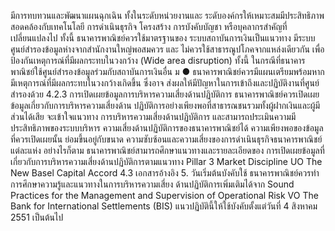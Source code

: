 มีการทบทวนและพัฒนาแผนฉุกเฉิน ทั้งในระดับหน่วยงานและ
ระดับองค์กรให้เหมาะสมมีประสิทธิภาพ สอดคล้องกับเทคโนโลยี การดำเนินธุรกิจ โครงสร้าง
การบังคับบัญชา หรือบุคลากรสำคัญที่เปลี่ยนแปลงไป ทั้งนี้ ธนาคารพาณิชย์ควรใช้มาตรฐานของ
ระบบสถาบันการเงินเป็นแนวทาง
มีระบบศูนย์สำรองข้อมูลห่างจากสำนักงานใหญ่พอสมควร และ
ไม่ควรใช้สาธารณูปโภคจากแหล่งเดียวกัน เพื่อป้องกันเหตุการณ์ที่มีผลกระทบในวงกว้าง (Wide
area disruption) ทั้งนี้ ในกรณีที่ธนาคารพาณิชย์ใช้ศูนย์สำรองข้อมูลร่วมกับสถาบันการเงินอื่น
ม
●
ธนาคารพาณิชย์ควรมีแผนเตรียมพร้อมหากมีเหตุการณ์ที่มีผลกระทบในวงกว้างเกิดขึ้น ซึ่งอาจ
ส่งผลให้มีปัญหาในการเข้าถึงและปฏิบัติงานที่ศูนย์สำรองด้วย
4.2.3 การเปิดเผยข้อมูลการบริหารความเสี่ยงด้านปฏิบัติการ
ธนาคารพาณิชย์ควรเปิดเผยข้อมูลเกี่ยวกับการบริหารความเสี่ยงด้าน
ปฏิบัติการอย่างเพียงพอที่สาธารณชนรวมทั้งผู้ฝากเงินและผู้มีส่วนได้เสีย จะเข้าใจแนวทาง
การบริหารความเสี่ยงด้านปฏิบัติการ และสามารถประเมินความมีประสิทธิภาพของระบบบริหาร
ความเสี่ยงด้านปฏิบัติการของธนาคารพาณิชย์ได้
ความเพียงพอของข้อมูลที่ควรเปิดเผยนั้น ย่อมขึ้นอยู่กับขนาด
ความซับซ้อนและความเสี่ยงของการดำเนินธุรกิจธนาคารพาณิชย์แต่ละแห่ง
อย่างไรก็ตาม ธนาคารพาณิชย์สามารถศึกษาแนวทางและรายละเอียดของ
การเปิดเผยข้อมูลที่เกี่ยวกับการบริหารความเสี่ยงด้านปฏิบัติการตามแนวทาง Pillar 3 Market
Discipline UO The New Basel Capital Accord
4.3 เอกสารอ้างอิง
5. วันเริ่มต้นบังคับใช้
ธนาคารพาณิชย์ควรทําการศึกษาความรู้และแนวทางในการบริหารความเสี่ยง
ด้านปฏิบัติการเพิ่มเติมได้จาก Sound Practices for the Management and Supervision of
Operational Risk VO The Bank for International Settlements (BIS)
แนวปฏิบัตินี้ให้ใช้บังคับตั้งแต่วันที่ 4 สิงหาคม 2551 เป็นต้นไป
